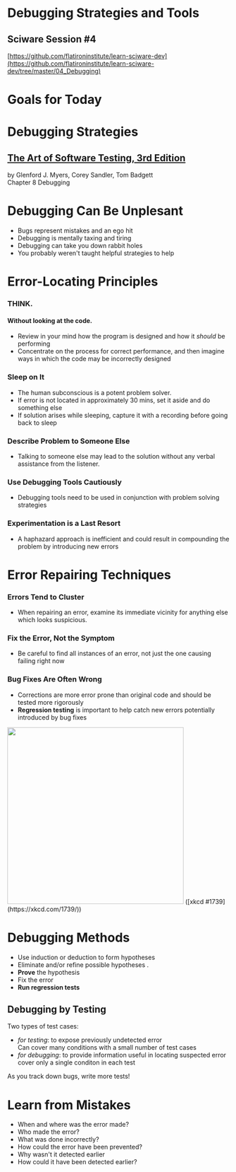 # Debugging Strategies and Tools

## Sciware Session #4

[https://github.com/flatironinstitute/learn-sciware-dev](https://github.com/flatironinstitute/learn-sciware-dev/tree/master/04_Debugging)


# Goals for Today 



# Debugging Strategies

## [The Art of Software Testing, 3rd Edition](https://www.amazon.com/Art-Software-Testing-Glenford-Myers-dp-1118031962/dp/1118031962)  
by Glenford J. Myers, Corey Sandler, Tom Badgett  
Chapter 8 Debugging



# Debugging Can Be Unplesant

- Bugs represent mistakes and an ego hit
- Debugging is mentally taxing and tiring
- Debugging can take you down rabbit holes
- You probably weren't taught helpful strategies to help



# Error-Locating Principles


### THINK. 
#### Without looking at the code.  <div class="spacer"></div>
 - Review in your mind how the program is designed and how it *should* be performing  <div class="spacer"></div>
 - Concentrate on the process for correct performance, and then imagine ways in which the code may be incorrectly designed


### Sleep on It  <div class="spacer"></div>

- The human subconscious is a potent problem solver.  <div class="spacer"></div>
- If error is not located in approximately 30 mins, set it aside and do something else  <div class="spacer"></div>
- If solution arises while sleeping, capture it with a recording before going back to sleep


### Describe Problem to Someone Else <div class="spacer"></div>

- Talking to someone else may lead to the solution without any verbal assistance from the listener.


### Use Debugging Tools Cautiously 

- Debugging tools need to be used in conjunction with problem solving strategies

### Experimentation is a Last Resort

- A haphazard approach is inefficient and could result in compounding the problem by introducing new errors



# Error Repairing Techniques <!-- .slide: class="center" -->


### Errors Tend to Cluster

- When repairing an error, examine its immediate vicinity for anything else which looks suspicious.

### Fix the Error, Not the Symptom

- Be careful to find all instances of an error, not just the one causing failing right now


### Bug Fixes Are Often Wrong

- Corrections are more error prone than original code and should be tested more rigorously 
- **Regression testing** is important to help catch new errors potentially introduced by bug fixes

<img src='https://imgs.xkcd.com/comics/fixing_problems.png' height='400'>  
([xkcd #1739](https://xkcd.com/1739/))



# Debugging Methods

- Use induction or deduction to form hypotheses  <div class="spacer"></div> 
- Eliminate and/or refine possible hypotheses .  <div class="spacer"></div>  
- **Prove** the hypothesis  <div class="spacer"></div>  
- Fix the error  <div class="spacer"></div>  
- **Run regression tests**


## Debugging by Testing

Two types of test cases:
- *for testing*: to expose previously undetected error  
   Can cover many conditions with a small number of test cases
- *for debugging*: to provide information useful in locating suspected error  
   cover only a single conditon in each test

As you track down bugs, write more tests!



# Learn from Mistakes
<section class="align-top" style="top: 387.5px; display: block;">   
</section>

- When and where was the error made?
- Who made the error?
- What was done incorrectly?
- How could the error have been prevented?
- Why wasn't it detected earlier
- How could it have been detected earlier?
